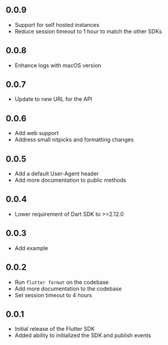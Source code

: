 ## 0.0.9

* Support for self hosted instances
* Reduce session timeout to 1 hour to match the other SDKs

## 0.0.8

* Enhance logs with macOS version

## 0.0.7

* Update to new URL for the API

## 0.0.6

* Add web support
* Address small nitpicks and formatting changes

## 0.0.5

* Add a default User-Agent header
* Add more documentation to public methods

## 0.0.4

* Lower requirement of Dart SDK to >=2.12.0

## 0.0.3

* Add example

## 0.0.2

* Run `flutter format` on the codebase
* Add more documentation to the codebase
* Set session timeout to 4 hours

## 0.0.1

* Initial release of the Flutter SDK
* Added ability to initialized the SDK and publish events
